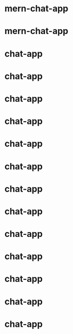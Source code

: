 # mern-chat-app
# mern-chat-app
# chat-app
# chat-app
# chat-app
# chat-app
# chat-app
# chat-app
# chat-app
# chat-app
# chat-app
# chat-app
# chat-app
# chat-app
# chat-app
